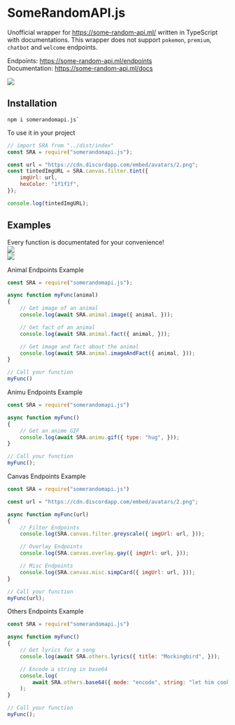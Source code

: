 # SomeRandomAPI.js

Unofficial wrapper for https://some-random-api.ml/ written in TypeScript with documentations. This wrapper does not support `pokemon`, `premium`, `chatbot` and `welcome` endpoints.

Endpoints: https://some-random-api.ml/endpoints <br>
Documentation: https://some-random-api.ml/docs <br>

<a href="https://discord.gg/NFkMxFeEWr" ><img src="https://img.shields.io/discord/1020960562710052895?label=Discord%20Server&style=flat-square"></a>

## Installation
```
npm i somerandomapi.js`
```

To use it in your project
```javascript
// import SRA from "../dist/index"
const SRA = require("somerandomapi.js");

const url = "https://cdn.discordapp.com/embed/avatars/2.png";
const tintedImgURL = SRA.canvas.filter.tint({
	imgUrl: url,
	hexColor: "1f1f1f",
});

console.log(tintedImgURL);
```

## Examples
Every function is documentated for your convenience! <br>
![](https://cdn.discordapp.com/attachments/1002189321631187026/1068446639192297513/image.png) <br>
![](https://cdn.discordapp.com/attachments/1002189321631187026/1068446195577532456/image.png) <br>

Animal Endpoints Example
```javascript
const SRA = require("somerandomapi.js");

async function myFunc(animal) 
{
	// Get image of an animal
	console.log(await SRA.animal.image({ animal, }));

	// Get fact of an animal
	console.log(await SRA.animal.fact({ animal, }));

	// Get image and fact about the animal
	console.log(await SRA.animal.imageAndFact({ animal, }));
}

// Call your function
myFunc()
```

Animu Endpoints Example
```javascript
const SRA = require("somerandomapi.js")

async function myFunc() 
{
	// Get an anime GIF
	console.log(await SRA.animu.gif({ type: "hug", }));
}

// Call your function
myFunc();
```

Canvas Endpoints Example
```javascript
const SRA = require("somerandomapi.js")

const url = "https://cdn.discordapp.com/embed/avatars/2.png";

async function myFunc(url) 
{
	// Filter Endpoints
	console.log(SRA.canvas.filter.greyscale({ imgUrl: url, }));

	// Overlay Endpoints
	console.log(SRA.canvas.overlay.gay({ imgUrl: url, }));

	// Misc Endpoints
	console.log(SRA.canvas.misc.simpCard({ imgUrl: url, }));
}

// Call your function
myFunc(url);
```

Others Endpoints Example
```javascript
const SRA = require("somerandomapi.js")

async function myFunc() 
{
	// Get lyrics for a song
	console.log(await SRA.others.lyrics({ title: "Mockingbird", }));

	// Encode a string in base64
	console.log(
		await SRA.others.base64({ mode: "encode", string: "let him cook", })
	);
}

// Call your function
myFunc();
```